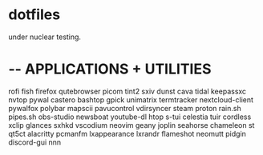 # dotfiles
under nuclear testing.



# -- APPLICATIONS + UTILITIES
rofi
fish
firefox
qutebrowser
picom
tint2
sxiv
dunst
cava
tidal
keepassxc
nvtop
pywal
castero
bashtop
gpick
unimatrix
termtracker
nextcloud-client
pywalfox
polybar
mapscii
pavucontrol 
vdirsyncer
steam
proton
rain.sh
pipes.sh
obs-studio
newsboat
youtube-dl
htop
s-tui
celestia
tuir
cordless
xclip
glances
sxhkd
vscodium
neovim
geany
joplin
seahorse
chameleon
st
qt5ct
alacritty
pcmanfm
lxappearance
lxrandr
flameshot
neomutt
pidgin 
discord-gui
nnn

